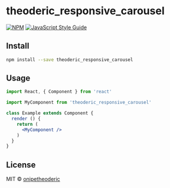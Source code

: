 # theoderic_responsive_carousel

> 

[![NPM](https://img.shields.io/npm/v/theoderic_responsive_carousel.svg)](https://www.npmjs.com/package/theoderic_responsive_carousel) [![JavaScript Style Guide](https://img.shields.io/badge/code_style-standard-brightgreen.svg)](https://standardjs.com)

## Install

```bash
npm install --save theoderic_responsive_carousel
```

## Usage

```jsx
import React, { Component } from 'react'

import MyComponent from 'theoderic_responsive_carousel'

class Example extends Component {
  render () {
    return (
      <MyComponent />
    )
  }
}
```

## License

MIT © [onipetheoderic](https://github.com/onipetheoderic)
